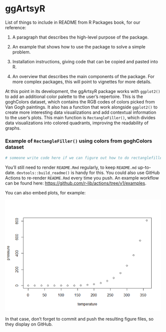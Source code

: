 
<!-- README.md is generated from README.Rmd. Please edit that file -->

# ggArtsyR

<!-- badges: start -->
<!-- badges: end -->

List of things to include in README from R Packages book, for our
reference:

1.  A paragraph that describes the high-level purpose of the package.

2.  An example that shows how to use the package to solve a simple
    problem.

3.  Installation instructions, giving code that can be copied and pasted
    into R.

4.  An overview that describes the main components of the package. For
    more complex packages, this will point to vignettes for more
    details.

At this point in its development, the ggArtsyR package works with
`ggplot2()` to add an additional color palette to the user’s repertoire.
This is the goghColors dataset, which contains the RGB codes of colors
picked from Van Gogh paintings. It also has a function that work
alongside `ggplot2()` to create more interesting data visualizations and
add contextual information to the user’s plots. This main function is
`RectangleFiller()`, which divides data visualizations into colored
quadrants, improving the readability of graphs.

### Example of `RectangleFiller()` using colors from goghColors dataset

``` r
# someone write code here if we can figure out how to do rectanglefiller with goghColors thatd be cool
```

You’ll still need to render `README.Rmd` regularly, to keep `README.md`
up-to-date. `devtools::build_readme()` is handy for this. You could also
use GitHub Actions to re-render `README.Rmd` every time you push. An
example workflow can be found here:
<https://github.com/r-lib/actions/tree/v1/examples>.

You can also embed plots, for example:

![](README_files/figure-gfm/pressure-1.png)<!-- -->

In that case, don’t forget to commit and push the resulting figure
files, so they display on GitHub.
